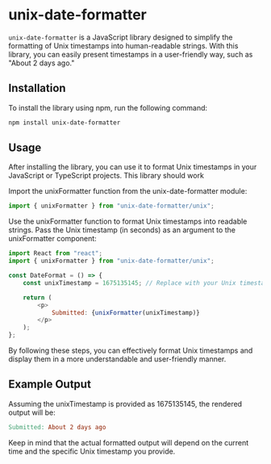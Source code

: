 # unix-date-formatter

`unix-date-formatter` is a JavaScript library designed to simplify the formatting of Unix timestamps into human-readable strings. With this library, you can easily present timestamps in a user-friendly way, such as "About 2 days ago."

## Installation
To install the library using npm, run the following command:

```bash 
npm install unix-date-formatter
```

## Usage
After installing the library, you can use it to format Unix timestamps in your JavaScript or TypeScript projects.
This library should work 

Import the unixFormatter function from the unix-date-formatter module:
```javascript
import { unixFormatter } from "unix-date-formatter/unix";
```

Use the unixFormatter function to format Unix timestamps into readable strings. Pass the Unix timestamp (in seconds) as an argument to the unixFormatter component:
 
```javascript
import React from "react";
import { unixFormatter } from "unix-date-formatter/unix";

const DateFormat = () => {
    const unixTimestamp = 1675135145; // Replace with your Unix timestamp

    return (
        <p>
            Submitted: {unixFormatter(unixTimestamp)}
        </p>
    );
};
```

By following these steps, you can effectively format Unix timestamps and display them in a more understandable and user-friendly manner.

## Example Output
Assuming the unixTimestamp is provided as 1675135145, the rendered output will be:
```makefile
Submitted: About 2 days ago
```

Keep in mind that the actual formatted output will depend on the current time and the specific Unix timestamp you provide.
